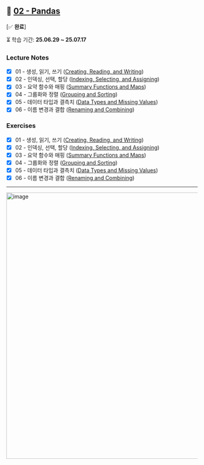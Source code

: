 ## 🐼 [02 - Pandas](https://www.kaggle.com/learn/pandas)  
[✅ **완료**]

⏳ 학습 기간: **25.06.29 ~ 25.07.17**

### Lecture Notes
- [x] 01 - 생성, 읽기, 쓰기 ([Creating, Reading, and Writing](https://www.kaggle.com/code/residentmario/creating-reading-and-writing))  
- [x] 02 - 인덱싱, 선택, 할당 ([Indexing, Selecting, and Assigning](https://www.kaggle.com/code/residentmario/indexing-selecting-assigning))  
- [x] 03 - 요약 함수와 매핑 ([Summary Functions and Maps](https://www.kaggle.com/code/residentmario/summary-functions-and-maps))  
- [x] 04 - 그룹화와 정렬 ([Grouping and Sorting](https://www.kaggle.com/code/residentmario/grouping-and-sorting))  
- [x] 05 - 데이터 타입과 결측치 ([Data Types and Missing Values](https://www.kaggle.com/code/residentmario/data-types-and-missing-values))  
- [x] 06 - 이름 변경과 결합 ([Renaming and Combining](https://www.kaggle.com/code/residentmario/renaming-and-combining))  

### Exercises
- [x] 01 - 생성, 읽기, 쓰기 ([Creating, Reading, and Writing](https://github.com/every1218/Kaggle-Learn/blob/main/Pandas/25.06.29%20Creating%2C%20Reading%20and%20Writing/exercise-creating-reading-and-writing.ipynb))  
- [x] 02 - 인덱싱, 선택, 할당 ([Indexing, Selecting, and Assigning](https://github.com/every1218/Kaggle-Learn/blob/main/Pandas/25.07.03%20Indexing%2C%20Selecting%20%26%20Assigning/exercise-indexing-selecting-assigning.ipynb))  
- [x] 03 - 요약 함수와 매핑 ([Summary Functions and Maps](https://github.com/every1218/Kaggle-Learn/blob/main/Pandas/25.07.07%20Summary%20Functions%20and%20Maps/exercise-summary-functions-and-maps.ipynb))  
- [x] 04 - 그룹화와 정렬 ([Grouping and Sorting](https://github.com/every1218/Kaggle-Learn/blob/main/Pandas/25.07.14%20Grouping%20and%20Sorting/exercise-grouping-and-sorting.ipynb))  
- [x] 05 - 데이터 타입과 결측치 ([Data Types and Missing Values](https://github.com/every1218/Kaggle-Learn/blob/main/Pandas/25.07.17%20Data%20Types%20and%20Missing%20Values/exercise-data-types-and-missing-values.ipynb))  
- [x] 06 - 이름 변경과 결합 ([Renaming and Combining](https://github.com/every1218/Kaggle-Learn/blob/main/Pandas/25.07.17%20Renaming%20and%20Combining/exercise-renaming-and-combining.ipynb))  

---


<img width="861" height="701" alt="image" src="https://github.com/user-attachments/assets/1dffa8d2-085c-49ae-8852-1840ba670921" />

